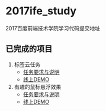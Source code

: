 # 2017ife_study
2017百度前端技术学院学习代码提交地址

## 已完成的项目

1. 标签云任务
   - [任务要求与说明](http://ife.baidu.com/course/detail/id/17)
   - [线上DEMO](https://ife.zonglun.xin/tagcloud/)
2. 有趣的鼠标悬浮效果
   - [任务要求与说明](http://ife.baidu.com/course/detail/id/14)
   - [线上DEMO](https://ife.zonglun.xin/mousehover/)

